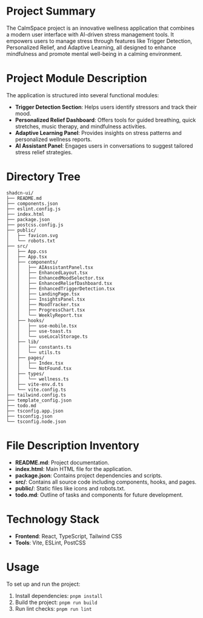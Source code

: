 # Project Summary
The CalmSpace project is an innovative wellness application that combines a modern user interface with AI-driven stress management tools. It empowers users to manage stress through features like Trigger Detection, Personalized Relief, and Adaptive Learning, all designed to enhance mindfulness and promote mental well-being in a calming environment.

# Project Module Description
The application is structured into several functional modules:
- **Trigger Detection Section**: Helps users identify stressors and track their mood.
- **Personalized Relief Dashboard**: Offers tools for guided breathing, quick stretches, music therapy, and mindfulness activities.
- **Adaptive Learning Panel**: Provides insights on stress patterns and personalized wellness reports.
- **AI Assistant Panel**: Engages users in conversations to suggest tailored stress relief strategies.

# Directory Tree
```
shadcn-ui/
├── README.md
├── components.json
├── eslint.config.js
├── index.html
├── package.json
├── postcss.config.js
├── public/
│   ├── favicon.svg
│   └── robots.txt
├── src/
│   ├── App.css
│   ├── App.tsx
│   ├── components/
│   │   ├── AIAssistantPanel.tsx
│   │   ├── EnhancedLayout.tsx
│   │   ├── EnhancedMoodSelector.tsx
│   │   ├── EnhancedReliefDashboard.tsx
│   │   ├── EnhancedTriggerDetection.tsx
│   │   ├── LandingPage.tsx
│   │   ├── InsightsPanel.tsx
│   │   ├── MoodTracker.tsx
│   │   ├── ProgressChart.tsx
│   │   └── WeeklyReport.tsx
│   ├── hooks/
│   │   ├── use-mobile.tsx
│   │   ├── use-toast.ts
│   │   └── useLocalStorage.ts
│   ├── lib/
│   │   ├── constants.ts
│   │   └── utils.ts
│   ├── pages/
│   │   ├── Index.tsx
│   │   └── NotFound.tsx
│   ├── types/
│   │   └── wellness.ts
│   ├── vite-env.d.ts
│   └── vite.config.ts
├── tailwind.config.ts
├── template_config.json
├── todo.md
├── tsconfig.app.json
├── tsconfig.json
└── tsconfig.node.json
```

# File Description Inventory
- **README.md**: Project documentation.
- **index.html**: Main HTML file for the application.
- **package.json**: Contains project dependencies and scripts.
- **src/**: Contains all source code including components, hooks, and pages.
- **public/**: Static files like icons and robots.txt.
- **todo.md**: Outline of tasks and components for future development.

# Technology Stack
- **Frontend**: React, TypeScript, Tailwind CSS
- **Tools**: Vite, ESLint, PostCSS

# Usage
To set up and run the project:
1. Install dependencies: `pnpm install`
2. Build the project: `pnpm run build`
3. Run lint checks: `pnpm run lint`
